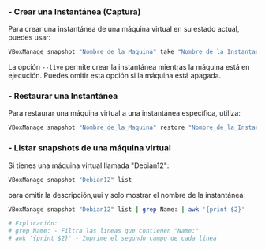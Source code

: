 ### - Crear una Instantánea (Captura)

Para crear una instantánea de una máquina virtual en su estado actual, puedes usar:

```bash
VBoxManage snapshot "Nombre_de_la_Maquina" take "Nombre_de_la_Instantanea" --live
```

La opción `--live` permite crear la instantánea mientras la máquina está en ejecución. Puedes omitir esta opción si la máquina está apagada.


### - Restaurar una Instantánea

Para restaurar una máquina virtual a una instantánea específica, utiliza:

```bash
VBoxManage snapshot "Nombre_de_la_Maquina" restore "Nombre_de_la_Instantanea"
```

### - Listar snapshots de una máquina virtual
Si tienes una máquina virtual llamada "Debian12":

```bash
VBoxManage snapshot "Debian12" list
```

para omitir la descripción,uui y solo mostrar el nombre de la instantánea:
```bash
VBoxManage snapshot "Debian12" list | grep Name: | awk '{print $2}'

# Explicación:
# grep Name: - Filtra las líneas que contienen "Name:"
# awk '{print $2}' - Imprime el segundo campo de cada línea
```
